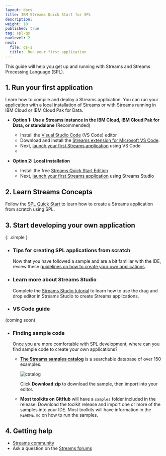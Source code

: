 ```yaml
---
layout: docs
title: IBM Streams Quick Start for SPL
description:
weight: 10
published: true
tag: spl-qs
navlevel: 2
next:
  file: qs-1
  title:  Run your first application
---
```



This guide will help you get up and running with Streams and Streams Processing Language (SPL).

## 1. Run your first application

Learn how to compile and deploy a Streams application. You can run your application with a local installation of Streams or with Streams running in IBM Cloud or IBM Cloud Pak for Data.

  - **Option 1: Use a Streams instance in the IBM Cloud, IBM Cloud Pak for Data, or standalone** (Recommended)
  
    - Install the [Visual Studio Code](https://code.visualstudio.com/Download) (VS Code) editor
    -  Download and install the [Streams extension for Microsoft VS Code](https://ibmstreams.github.io/vscode-ide/docs/quick-start-guide/).
    - Next, [launch your first Streams application](/streamsx.documentation/docs/spl/quick-start/qs-1b) using VS Code
    - 
  - **Option 2: Local installation**

    - Install the free [Streams Quick Start Edition](/streamsx.documentation/docs/4.3/qse-intro)
    - Next, [launch your first Streams application](/streamsx.documentation/docs/spl/quick-start/qs-1a) using Streams Studio

  

## 2. Learn Streams Concepts

  Follow the [SPL Quick Start](/streamsx.documentation/docs/spl/quick-start/qs-2/) to learn how to create a Streams application from scratch using SPL.



## 3. Start developing your own application

  {: .simple }
  - ### Tips for creating SPL applications from scratch

    Now that you have followed a sample and are a bit familiar with the IDE, review these [guidelines on how to create your own applications](/streamsx.documentation/docs/spl/quick-start/qs-4).

  - ### Learn more about Streams Studio

    Complete the [Streams Studio tutorial](/streamsx.documentation/docs/spl/lab) to learn how to use the drag and drop editor in Streams Studio to create Streams applications.

  - ### VS Code guide
  (coming soon)


  - ### Finding sample code

    Once you are more comfortable with SPL development, where can you find sample code to create your own applications?

    -   **[The Streams samples catalog](https://ibmstreams.github.io/samples/)** is a searchable database of over 150 examples.

          ![catalog](/streamsx.documentation/images/atom/jpg/catalog.jpg)


          Click **Download zip** to download the sample, then import into your editor.

    -  **Most toolkits on GitHub** will have a `samples` folder included in the release.  Download the toolkit release and import one or more of the samples into your IDE. Most toolkits will have information in the `README.md` on how to run the samples.


## 4. Getting help

- [Streams community](https://ibm.biz/streams-community)
- Ask a question on the [Streams forums](https://www.ibm.com/mysupport/s/forumsproduct?language=en_US&name=Streams&id=0TO50000000IQN0GAO)
